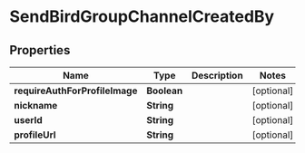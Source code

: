 

# SendBirdGroupChannelCreatedBy


## Properties

Name | Type | Description | Notes
------------ | ------------- | ------------- | -------------
**requireAuthForProfileImage** | **Boolean** |  |  [optional]
**nickname** | **String** |  |  [optional]
**userId** | **String** |  |  [optional]
**profileUrl** | **String** |  |  [optional]




